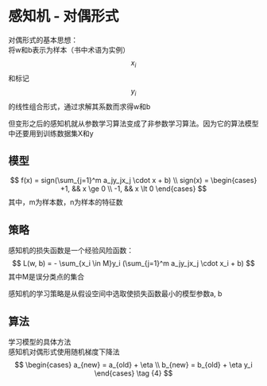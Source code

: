 # 感知机 - 对偶形式

对偶形式的基本思想：  
将w和b表示为样本（书中术语为实例）$$x_i$$和标记$$y_i$$的线性组合形式，通过求解其系数而求得w和b  

但变形之后的感知机就从参数学习算法变成了非参数学习算法。因为它的算法模型中还要用到训练数据集X和y

## 模型

$$
f(x) = sign(\sum_{j=1}^m a_jy_jx_j \cdot x + b)   \\
sign(x) = 
\begin{cases}
 +1, && x \ge 0 \\
 -1, && x \lt 0
 \end{cases}
$$
其中，m为样本数，n为样本的特征数

## 策略

感知机的损失函数是一个经验风险函数：  
$$
L(w, b) = - \sum_{x_i \in M}y_i (\sum_{j=1}^m a_jy_jx_j \cdot x_i + b)
$$
其中M是误分类点的集合

感知机的学习策略是从假设空间中选取使损失函数最小的模型参数a, b

## 算法

学习模型的具体方法  
感知机对偶形式使用随机梯度下降法  
$$
\begin{cases}
a_{new} = a_{old} + \eta \\
b_{new} = b_{old} + \eta y_i
\end{cases} \tag {4}
$$
